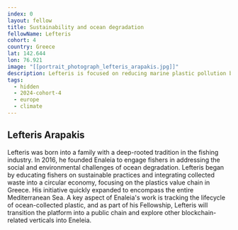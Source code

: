 ```yaml
---
index: 0
layout: fellow
title: Sustainability and ocean degradation
fellowName: Lefteris
cohort: 4
country: Greece
lat: 142.644
lon: 76.921
image: "[[portrait_photograph_lefteris_arapakis.jpg]]"
description: Lefteris is focused on reducing marine plastic pollution by engaging with fishers in Greece and the Mediterranean and adopting cleaning and sustainability practices.
tags:
  - hidden
  - 2024-cohort-4
  - europe
  - climate
---
```

## Lefteris Arapakis 

Lefteris was born into a family with a deep-rooted tradition in the fishing industry. In 2016, he founded Enaleia to engage fishers in addressing the social and environmental challenges of ocean degradation. 
Lefteris began by educating fishers on sustainable practices and integrating collected waste into a circular economy, focusing on the plastics value chain in Greece. His initiative quickly expanded to encompass the entire Mediterranean Sea. A key aspect of Enaleia's work is tracking the lifecycle of ocean-collected plastic, and as part of his Fellowship, Lefteris will transition the platform into a public chain and explore other blockchain-related verticals into Eneleia.
